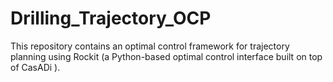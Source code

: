 # Drilling_Trajectory_OCP
This repository contains an optimal control framework for trajectory planning using Rockit  (a Python-based optimal control interface built on top of CasADi ).
